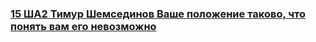 ### [15 ША2 Тимур Шемсединов  Ваше положение таково, что понять вам его невозможно](https://www.youtube.com/watch?v=fbhwG3KwmUY)

